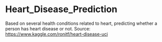 # Heart_Disease_Prediction
Based on several health conditions related to heart, predicting whether a person has heart disease or not.
Source: https://www.kaggle.com/ronitf/heart-disease-uci
